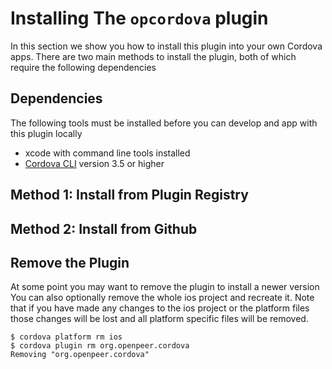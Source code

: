 # Installing The `opcordova` plugin
In this section we show you how to install this plugin into your own Cordova
apps. There are two main methods to install the plugin, both of which require
the following dependencies

## Dependencies
The following tools must be installed before you can develop and app with this
plugin locally
  * xcode with command line tools installed
  * [Cordova CLI](http://cordova.apache.org/docs/en/3.3.0/index.html) version 3.5 or higher

## Method 1: Install from Plugin Registry


## Method 2: Install from Github

## Remove the Plugin
At some point you may want to remove the plugin to install a newer version
You can also optionally remove the whole ios project and recreate it.
Note that if you have made any changes to the ios project or the platform files
those changes will be lost and all platform specific files will be removed.

```
$ cordova platform rm ios
$ cordova plugin rm org.openpeer.cordova
Removing "org.openpeer.cordova"
```
